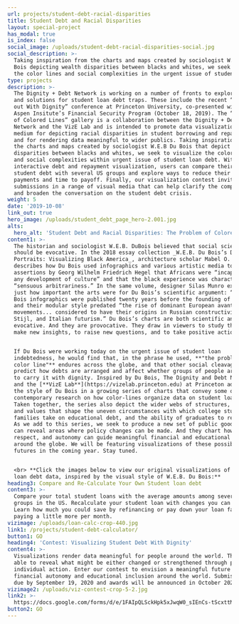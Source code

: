 ```yaml
---
url: projects/student-debt-racial-disparities
title: Student Debt and Racial Disparities
layout: special-project
has_modal: true
is_index: false
social_image: /uploads/student-debt-racial-disparities-social.jpg
social_description: >-
  Taking inspiration from the charts and maps created by sociologist W.E.B Du
  Bois depicting wealth disparities between blacks and whites, we seek to chart
  the color lines and social complexities in the urgent issue of student debt.
type: projects
description: >-
  The Dignity + Debt Network is working on a number of fronts to explore issues
  and solutions for student loan debt traps. These include the recent “Digging
  out With Dignity” conference at Princeton University, co-presented with the
  Aspen Insitute’s Financial Security Program (October 18, 2019). The “Problem
  of Colored Lines” gallery is a collaboration between the Dignity + Debt
  Network and the VizE Lab and is intended to promote data visualization as a
  medium for depicting racial disparities in student borrowing and repayment,
  and for rendering data meaningful to wider publics. Taking inspiration from
  the charts and maps created by sociologist W.E.B Du Bois that depict wealth
  disparities between blacks and whites, we seek to visualize the color lines
  and social complexities within urgent issue of student loan debt. With our
  interactive debt and repayment visualization, users can compare their own
  student debt with several US groups and explore ways to reduce their total
  payments and time to payoff. Finally, our visualization contest invites
  submissions in a range of visual media that can help clarify the complexities
  and broaden the conversation on the student debt crisis.  
weight: 5
date: '2019-10-08'
link_out: true
hero_image: /uploads/student_debt_page_hero-2.001.jpg
alts:
  hero_alt: 'Student Debt and Racial Disparities: The Problem of Colored Lines'
content1: >-
  The historian and sociologist W.E.B. DuBois believed that social science data
  should be evocative. In the 2018 essay collection _W.E.B. Du Bois’s Data
  Portraits: Visualizing Black America_, architecture scholar Mabel O. Wilson
  describes how Du Bois used infographics and various artistic media to counter
  assertions by Georg Wilhelm Friedrich Hegel that Africans were “incapable of
  any development of culture” and that the black experience was characterized by
  “sensuous arbitrariness.” In the same volume, designer Silas Munro explains
  just how important the arts were for Du Bois’s scientific argument: “The Du
  Bois infographics were published twenty years before the founding of Bauhaus,”
  and their modular style predated “the rise of dominant European avant-garde
  movements... considered to have their origins in Russian constructivism, De
  Stijl, and Italian futurism.” Du Bois’s charts are both scientific and
  evocative. And they are provocative. They draw in viewers to study them, to
  make new insights, to raise new questions, and to take positive action.


  If Du Bois were working today on the urgent issue of student loan
  indebtedness, he would find that, in the phrase he used, **"the problem of the
  color line"** endures across the globe, and that other social cleavages help
  predict how debts are arranged and affect whether groups of people are allowed
  to carry it with dignity. Inspired by Du Bois, The Dignity and Debt Network
  and the [**VizE Lab**](https://vizelab.princeton.edu) at Princeton adopting
  the style of Du Bois in a growing series of charts that convey some of the
  contemporary research on how color-lines organize data on student loan debt.
  Taken together, the series also depict the wider webs of structures, meanings,
  and values that shape the uneven circumstances with which college students and
  families take on educational debt, and the ability of graduates to repay them.
  As we add to this series, we seek to produce a new set of public goods that
  can reveal areas where policy changes can be made. And they chart how dignity,
  respect, and autonomy can guide meaningful financial and educational inclusion
  around the globe. We will be featuring visualizations of these possible
  futures in the coming year. Stay tuned.


  <br> **Click the images below to view our original visualizations of student
  loan debt data, inspired by the visual style of W.E.B. Du Bois:**
heading3: Compare and Re-Calculate Your Own Student loan debt
content3: >-
  Compare your total student loans with the average amounts among several social
  groups in the US. Recalculate your student loan with changes you can make now.
  Learn how much you could save by refinancing or pay down your loan faster by
  paying a little more per month.
vizimage: /uploads/loan-calc-crop-440.jpg
link1: /projects/student-debt-calculator/
button1: GO
heading4: 'Contest: Visualizing Student Debt With Dignity'
content4: >-
  Visualizations render data meaningful for people around the world. They are
  able to reveal what might be either changed or strengthened through policy and
  individual action. Enter our contest to envision a meaningful future of
  financial autonomy and educational inclusion around the world. Submissions are
  due by September 19, 2020 and awards will be announced in October 2020.
vizimage2: /uploads/viz-contest-crop-5-2.jpg
link2: >-
  https://docs.google.com/forms/d/e/1FAIpQLSckHpk5xJwqW0_sIEnCs-tScxttMV5WVqGjP0Ws8bD0x_LZHA/viewform
button2: GO
---
```


